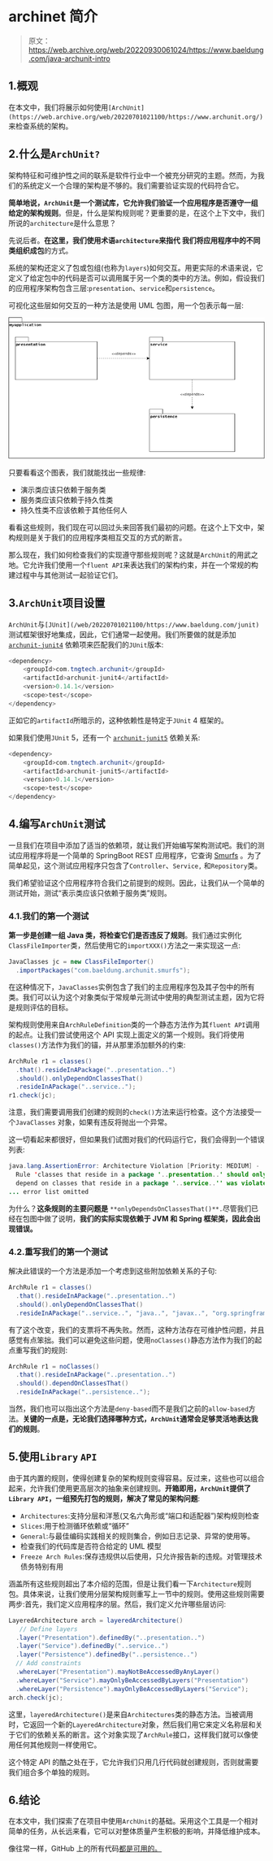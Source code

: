 # archinet 简介

> 原文：<https://web.archive.org/web/20220930061024/https://www.baeldung.com/java-archunit-intro>

## 1.概观

在本文中，我们将展示如何使用`[ArchUnit](https://web.archive.org/web/20220701021100/https://www.archunit.org/)`来检查系统的架构。

## 2.什么是`ArchUnit?`

架构特征和可维护性之间的联系是软件行业中一个被充分研究的主题。然而，为我们的系统定义一个合理的架构是不够的。我们需要验证实现的代码符合它。

**简单地说，`ArchUnit`是一个测试库，它允许我们验证一个应用程序是否遵守一组给定的架构规则**。但是，什么是架构规则呢？更重要的是，在这个上下文中，我们所说的`architecture`是什么意思？

先说后者。**在这里，我们使用术语`architecture`来指代** **我们将应用程序中的不同类组织成包**的方式。

系统的架构还定义了包或包组(也称为`layers`)如何交互。用更实际的术语来说，它定义了给定包中的代码是否可以调用属于另一个类的类中的方法。例如，假设我们的应用程序架构包含三层:`presentation`、`service`和`persistence`。

可视化这些层如何交互的一种方法是使用 UML 包图，用一个包表示每一层:

[![](img/bdabae36cb16e12e46a6f044bfa9fe6d.png)](/web/20220701021100/https://www.baeldung.com/wp-content/uploads/2020/08/figure1-1.png)

只要看看这个图表，我们就能找出一些规律:

*   演示类应该只依赖于服务类
*   服务类应该只依赖于持久性类
*   持久性类不应该依赖于其他任何人

看看这些规则，我们现在可以回过头来回答我们最初的问题。在这个上下文中，架构规则是关于我们的应用程序类相互交互的方式的断言。

那么现在，我们如何检查我们的实现遵守那些规则呢？这就是`ArchUnit`的用武之地。它允许我们使用一个`fluent API`来表达我们的架构约束，并在一个常规的构建过程中与其他测试一起验证它们。

## 3.`ArchUnit`项目设置

`ArchUnit`与`[JUnit](/web/20220701021100/https://www.baeldung.com/junit)`测试框架很好地集成，因此，它们通常一起使用。我们所要做的就是添加 [`archunit-junit4`](https://web.archive.org/web/20220701021100/https://search.maven.org/search?q=g:com.tngtech.archunit%20a:archunit-junit4) 依赖项来匹配我们的`JUnit`版本:

```java
<dependency>
    <groupId>com.tngtech.archunit</groupId>
    <artifactId>archunit-junit4</artifactId>
    <version>0.14.1</version>
    <scope>test</scope>
</dependency> 
```

正如它的`artifactId`所暗示的，这种依赖性是特定于`JUnit` 4 框架的。

如果我们使用`JUnit` 5，还有一个 [`archunit-junit5`](https://web.archive.org/web/20220701021100/https://search.maven.org/search?q=g:com.tngtech.archunit%20a:archunit-junit5) 依赖关系:

```java
<dependency>
    <groupId>com.tngtech.archunit</groupId>
    <artifactId>archunit-junit5</artifactId>
    <version>0.14.1</version>
    <scope>test</scope>
</dependency>
```

## 4.编写`ArchUnit`测试

一旦我们在项目中添加了适当的依赖项，就让我们开始编写架构测试吧。我们的测试应用程序将是一个简单的 SpringBoot REST 应用程序，它查询 [Smurfs](https://web.archive.org/web/20220701021100/https://www.smurf.com/) 。为了简单起见，这个测试应用程序只包含了`Controller`、`Service,` 和`Repository`类。

我们希望验证这个应用程序符合我们之前提到的规则。因此，让我们从一个简单的测试开始，测试“表示类应该只依赖于服务类”规则。

### 4.1.我们的第一个测试

**第一步是创建一组 Java 类，将检查它们是否违反了规则**。我们通过实例化`ClassFileImporter`类，然后使用它的`importXXX()`方法之一来实现这一点:

```java
JavaClasses jc = new ClassFileImporter()
  .importPackages("com.baeldung.archunit.smurfs");
```

在这种情况下，`JavaClasses`实例包含了我们的主应用程序包及其子包中的所有类。我们可以认为这个对象类似于常规单元测试中使用的典型测试主题，因为它将是规则评估的目标。

架构规则使用来自`ArchRuleDefinition`类的一个静态方法作为其`fluent API`调用的起点。让我们尝试使用这个 API 实现上面定义的第一个规则。我们将使用`classes()`方法作为我们的锚，并从那里添加额外的约束:

```java
ArchRule r1 = classes()
  .that().resideInAPackage("..presentation..")
  .should().onlyDependOnClassesThat()
  .resideInAPackage("..service..");
r1.check(jc);
```

注意，我们需要调用我们创建的规则的`check()`方法来运行检查。这个方法接受一个`JavaClasses` 对象，如果有违反将抛出一个异常。

这一切看起来都很好，但如果我们试图对我们的代码运行它，我们会得到一个错误列表:

```java
java.lang.AssertionError: Architecture Violation [Priority: MEDIUM] - 
  Rule 'classes that reside in a package '..presentation..' should only 
  depend on classes that reside in a package '..service..'' was violated (6 times):
... error list omitted 
```

为什么？**这条规则的主要问题是** `**onlyDependsOnClassesThat()**.`尽管我们已经在包图中做了说明，**我们的实际实现依赖于 JVM 和 Spring 框架类，因此会出现错误。**

### 4.2.重写我们的第一个测试

解决此错误的一个方法是添加一个考虑到这些附加依赖关系的子句:

```java
ArchRule r1 = classes()
  .that().resideInAPackage("..presentation..")
  .should().onlyDependOnClassesThat()
  .resideInAPackage("..service..", "java..", "javax..", "org.springframework.."); 
```

有了这个改变，我们的支票将不再失败。然而，这种方法存在可维护性问题，并且感觉有点笨拙。我们可以避免这些问题，使用`noClasses()`静态方法作为我们的起点重写我们的规则:

```java
ArchRule r1 = noClasses()
  .that().resideInAPackage("..presentation..")
  .should().dependOnClassesThat()
  .resideInAPackage("..persistence.."); 
```

当然，我们也可以指出这个方法是`deny-based`而不是我们之前的`allow-based`方法。**关键的一点是，无论我们选择哪种方式，`ArchUnit`通常会足够灵活地表达我们的规则**。

## 5.使用`Library` `API`

由于其内置的规则，使得创建复杂的架构规则变得容易。反过来，这些也可以组合起来，允许我们使用更高层次的抽象来创建规则。**开箱即用，`ArchUnit`提供了`Library API`，一组预先打包的规则，解决了常见的架构问题**:

*   `Architectures`:支持分层和洋葱(又名六角形或“端口和适配器”)架构规则检查
*   `Slices`:用于检测循环依赖或“循环”
*   `General`:与最佳编码实践相关的规则集合，例如日志记录、异常的使用等。
*   检查我们的代码库是否符合给定的 UML 模型
*   `Freeze Arch Rules`:保存违规供以后使用，只允许报告新的违规。对管理技术债务特别有用

涵盖所有这些规则超出了本介绍的范围，但是让我们看一下`Architecture`规则包。具体来说，让我们使用分层架构规则重写上一节中的规则。使用这些规则需要两步:首先，我们定义应用程序的层。然后，我们定义允许哪些层访问:

```java
LayeredArchitecture arch = layeredArchitecture()
   // Define layers
  .layer("Presentation").definedBy("..presentation..")
  .layer("Service").definedBy("..service..")
  .layer("Persistence").definedBy("..persistence..")
  // Add constraints
  .whereLayer("Presentation").mayNotBeAccessedByAnyLayer()
  .whereLayer("Service").mayOnlyBeAccessedByLayers("Presentation")
  .whereLayer("Persistence").mayOnlyBeAccessedByLayers("Service");
arch.check(jc);
```

这里，`layeredArchitecture()`是来自`Architectures`类的静态方法。当被调用时，它返回一个新的`LayeredArchitecture`对象，然后我们用它来定义名称层和关于它们的依赖关系的断言。这个对象实现了`ArchRule`接口，这样我们就可以像使用任何其他规则一样使用它。

这个特定 API 的酷之处在于，它允许我们只用几行代码就创建规则，否则就需要我们组合多个单独的规则。

## 6.结论

在本文中，我们探索了在项目中使用`ArchUnit`的基础。采用这个工具是一个相对简单的任务，从长远来看，它可以对整体质量产生积极的影响，并降低维护成本。

像往常一样，GitHub 上的所有代码[都是可用的。](https://web.archive.org/web/20220701021100/https://github.com/eugenp/tutorials/tree/master/libraries-testing)